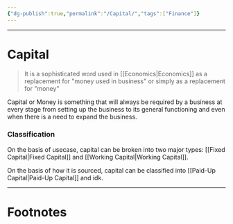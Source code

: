 ```yaml
---
{"dg-publish":true,"permalink":"/Capital/","tags":["Finance"]}
---
```



---
# Capital
> It is a sophisticated word used in [[Economics\|Economics]] as a replacement for "money used in business" or simply as a replacement for "money"

Capital or Money is something that will always be required by a business at every stage from setting up the business to its general functioning and even when there is a need to expand the business.

### Classification
On the basis of usecase, capital can be broken into two major types: [[Fixed Capital\|Fixed Capital]] and [[Working Capital\|Working Capital]].

On the basis of how it is sourced, capital can be classified into [[Paid-Up Capital\|Paid-Up Capital]] and idk.

---
# Footnotes